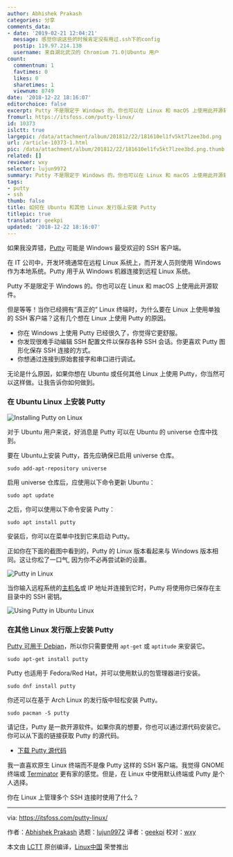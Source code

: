 ```yaml
---
author: Abhishek Prakash
categories: 分享
comments_data:
- date: '2019-02-21 12:04:21'
  message: 感觉你说这些的时候肯定没有用过.ssh下的config
  postip: 119.97.214.138
  username: 来自湖北武汉的 Chromium 71.0|Ubuntu 用户
count:
  commentnum: 1
  favtimes: 0
  likes: 0
  sharetimes: 1
  viewnum: 8749
date: '2018-12-22 18:16:07'
editorchoice: false
excerpt: Putty 不是限定于 Windows 的。你也可以在 Linux 和 macOS 上使用此开源软件。
fromurl: https://itsfoss.com/putty-linux/
id: 10373
islctt: true
largepic: /data/attachment/album/201812/22/181610el1fv5kt7lzee3bd.png
url: /article-10373-1.html
pic: /data/attachment/album/201812/22/181610el1fv5kt7lzee3bd.png.thumb.jpg
related: []
reviewer: wxy
selector: lujun9972
summary: Putty 不是限定于 Windows 的。你也可以在 Linux 和 macOS 上使用此开源软件。
tags:
- putty
- ssh
thumb: false
title: 如何在 Ubuntu 和其他 Linux 发行版上安装 Putty
titlepic: true
translator: geekpi
updated: '2018-12-22 18:16:07'
---
```


如果我没弄错，[Putty](https://www.putty.org/) 可能是 Windows 最受欢迎的 SSH 客户端。


在 IT 公司中，开发环境通常在远程 Linux 系统上，而开发人员则使用 Windows 作为本地系统。Putty 用于从 Windows 机器连接到远程 Linux 系统。


Putty 不是限定于 Windows 的。你也可以在 Linux 和 macOS 上使用此开源软件。


但是等等！当你已经拥有“真正的” Linux 终端时，为什么要在 Linux 上使用单独的 SSH 客户端？这有几个想在 Linux 上使用 Putty 的原因。


* 你在 Windows 上使用 Putty 已经很久了，你觉得它更舒服。
* 你发现很难手动编辑 SSH 配置文件以保存各种 SSH 会话。你更喜欢 Putty 图形化保存 SSH 连接的方式。
* 你想通过连接到原始套接字和串口进行调试。


无论是什么原因，如果你想在 Ubuntu 或任何其他 Linux 上使用 Putty，你当然可以这样做。让我告诉你如何做到。


### 在 Ubuntu Linux 上安装 Putty


![Installing Putty on Linux](/data/attachment/album/201812/22/181610el1fv5kt7lzee3bd.png)


对于 Ubuntu 用户来说，好消息是 Putty 可以在 Ubuntu 的 universe 仓库中找到。


要在 Ubuntu上安装 Putty，首先应确保已启用 universe 仓库。



```
sudo add-apt-repository universe
```

启用 universe 仓库后，应使用以下命令更新 Ubuntu：



```
sudo apt update
```

之后，你可以使用以下命令安装 Putty：



```
sudo apt install putty
```

安装后，你可以在菜单中找到它来启动 Putty。


正如你在下面的截图中看到的，Putty 的 Linux 版本看起来与 Windows 版本相同。这让你松了一口气, 因为你不必再尝试新的设置。


![Putty in Linux](/data/attachment/album/201812/22/181611vsvq4p4e49ev11dg.jpg)


当你输入远程系统的[主机名](https://itsfoss.com/change-hostname-ubuntu/)或 IP 地址并连接到它时，Putty 将使用你已保存在主目录中的 SSH 密钥。


![Using Putty in Ubuntu Linux](/data/attachment/album/201812/22/181612azmiibaq00sqhsbi.jpg)


### 在其他 Linux 发行版上安装 Putty


[Putty 可用于 Debian](https://packages.debian.org/jessie/putty)，所以你只需要使用 `apt-get` 或 `aptitude` 来安装它。



```
sudo apt-get install putty
```

Putty 也适用于 Fedora/Red Hat，并可以使用默认的包管理器进行安装。



```
sudo dnf install putty
```

你还可以在基于 Arch Linux 的发行版中轻松安装 Putty。



```
sudo pacman -S putty
```

请记住，Putty 是一款开源软件。如果你真的想要，你也可以通过源代码安装它。你可以从下面的链接获取 Putty 的源代码。


* [下载 Putty 源代码](https://www.chiark.greenend.org.uk/%7Esgtatham/putty/latest.html)


我一直喜欢原生 Linux 终端而不是像 Putty 这样的 SSH 客户端。我觉得 GNOME 终端或 [Terminator](https://launchpad.net/terminator) 更有家的感觉。但是，在 Linux 中使用默认终端或 Putty 是个人选择。


你在 Linux 上管理多个 SSH 连接时使用了什么？




---


via: <https://itsfoss.com/putty-linux/>


作者：[Abhishek Prakash](https://itsfoss.com/author/abhishek/) 选题：[lujun9972](https://github.com/lujun9972) 译者：[geekpi](https://github.com/geekpi) 校对：[wxy](https://github.com/wxy)


本文由 [LCTT](https://github.com/LCTT/TranslateProject) 原创编译，[Linux中国](https://linux.cn/) 荣誉推出